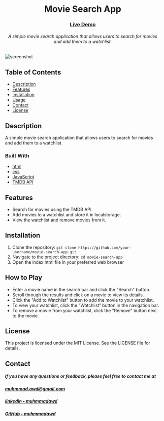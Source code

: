 <div align="center">
<h1 align="center"> Movie Search App</h1>
  <h3>
    <a href="https://muhmmadawd.github.io/movie-watchList/index.html">
      Live Demo
    </a>
  </h3>
  <h6>
A  simple movie search application that allows users to search for movies and add them to a watchlist.
  </h6>
</div>

![screenshot](https://github.com/MuhmmadAwd/upload-gif/blob/main/watchmovies.gif?raw=true)


## Table of Contents

- [Description](#description)
- [Features](#features)
- [Installation](#installation)
- [Usage](#usage)
- [Contact](#contact)
- [License](#license)

## Description

A  simple movie search application that allows users to search for movies and add them to a watchlist.

### Built With

- [html]()
- [css]()
- [JavaScript]()
- [TMDB API]()

## Features

- Search for movies using the TMDB API.
- Add movies to a watchlist and store it in localstorage.
- View the watchlist and remove movies from it.

## Installation

1. Clone the repository:
   `git clone https://github.com/your-username/movie-search-app.git`
2. Navigate to the project directory: `cd movie-search-app`
3. Open the index.html file in your preferred web browser

## How to Play

- Enter a movie name in the search bar and click the "Search" button.
- Scroll through the results and click on a movie to view its details.
- Click the "Add to Watchlist" button to add the movie to your watchlist.
- To view your watchlist, click the "Watchlist" button in the navigation bar.
- To remove a movie from your watchlist, click the "Remove" button next to the
  movie.

## License

This project is licensed under the MIT License. See the LICENSE file for
details.

## Contact

<h5> If you have any questions or feedback, please feel free to contact me at <br>
</h5>

  <h5>
<a href="mailto:muhmmad.awd@gmail.com">muhmmad.awd@gmail.com</a>
  </h5>
  <h5>
    <a href="https://www.linkedin.com/in/muhmmadawd/">
      linkedin - muhmmadawd
    </a>
  </h5>
  <h5>
    <a href="https://github.com/MuhmmadAwd/">
      GitHub - muhmmadawd
    </a>
  </h5>
